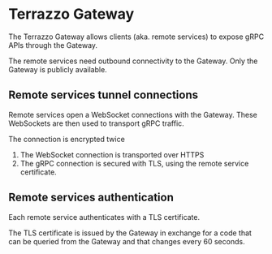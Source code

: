 # Terrazzo Gateway

The Terrazzo Gateway allows clients (aka. remote services) to expose gRPC APIs
through the Gateway.

The remote services need outbound connectivity to the Gateway.
Only the Gateway is publicly available.

## Remote services tunnel connections

Remote services open a WebSocket connections with the Gateway.
These WebSockets are then used to transport gRPC traffic.

The connection is encrypted twice
1. The WebSocket connection is transported over HTTPS
2. The gRPC connection is secured with TLS, using the remote service certificate.

## Remote services authentication

Each remote service authenticates with a TLS certificate.

The TLS certificate is issued by the Gateway in exchange for a code that can be
queried from the Gateway and that changes every 60 seconds.
